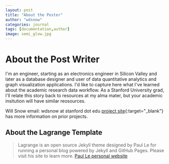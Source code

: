 ```yaml
---
layout: post
title: "About the Poster"
author: "wdsnow"
categories: journal
tags: [documentation,author]
image: semi_glow.jpg
---
```


# About the Post Writer

I'm an engineer, starting as an electronics engineer in Silicon Valley and later as a database designer and user of data quantitative analytics and graph visualization applications. I'd like to capture here what I've learned about the academic research data workflow. As a Stanford University grad, I'll relate this story back to resources at my alma mater, but your academic insitution will have similar reosources. 

Will Snow
email: wdsnow at stanford dot edu
[project site](https://stanford.edu/~wdsnow/){:target="_blank"} has more information on prior projects.




## About the Lagrange Template

>Lagrange is an open source Jekyll theme designed by Paul Le for running a personal blog powered by Jekyll and GitHub Pages. Please visit his site to learn more. [Paul Le personal website](https://www.lenpaul.com/)

